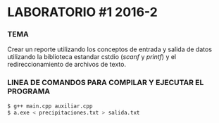 # LABORATORIO #1 2016-2

### TEMA
Crear un reporte utilizando los conceptos de entrada y salida de datos utilizando la biblioteca estandar cstdio (*scanf* y *printf*) y el redireccionamiento de archivos de texto. 


### LINEA DE COMANDOS PARA COMPILAR Y EJECUTAR EL PROGRAMA
```sh
$ g++ main.cpp auxiliar.cpp
$ a.exe < precipitaciones.txt > salida.txt
```